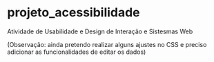 # projeto_acessibilidade

Atividade de Usabilidade e Design de Interação e Sistesmas Web

(Observação: ainda pretendo realizar alguns ajustes no CSS e preciso adicionar as funcionalidades de editar os dados)
